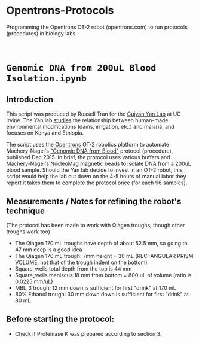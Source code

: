# Opentrons-Protocols
Programming the Opentrons OT-2 robot (opentrons.com) to run protocols (procedures) in biology labs.

<br />  

# `Genomic DNA from 200uL Blood Isolation.ipynb`
## Introduction

This script was produced by Russell Tran for the [Guiyan Yan Lab](https://www.faculty.uci.edu/profile.cfm?faculty_id=5307) at UC Irvine. The Yan lab [studies](https://news.uci.edu/2017/04/27/9-6-million-grant-fuels-uci-malaria-control-research-in-africa/) the relationship between human-made environmental modifications (dams, irrigation, etc.) and malaria, and focuses on Kenya and Ethiopia.

The script uses the [Opentrons](http://opentrons.com/) OT-2 robotics platform to automate Machery-Nagel's ["Genomic DNA from Blood"](https://www.mn-net.com/Portals/8/attachments/Redakteure_Bio/Protocols/Genomic%20DNA/UM_gDNABlood_NMag200.pdf) protocol (procedure), published Dec 2015. In brief, the protocol uses various buffers and Machery-Nagel's NucleoMag magnetic beads to isolate DNA from a 200uL blood sample. Should the Yan lab decide to invest in an OT-2 robot, this script would help the lab cut down on the 4-5 hours of manual labor they report it takes them to complete the protocol once (for each 96 samples).

## Measurements / Notes for refining the robot's technique

(The protocol has been made to work with Qiagen troughs, though other troughs work too)

- The Qiagen 170 mL troughs have depth of about 52.5 mm, so going to 47 mm deep is a good idea
- The Qiagen 170 mL trough: 7mm height = 30 mL (RECTANGULAR PRISM VOLUME, not that of the trough indent on the bottom)
- Square_wells total depth from the top is 44 mm
- Square_wells meniscus 18 mm from bottom = 800 uL of volume (ratio is 0.0225 mm/uL)
- MBL_3 trough: 12 mm down is sufficient for first "drink" at 170 mL
- 80% Ethanol trough: 30 mm down down is sufficient for first "drink" at 80 mL

## Before starting the protocol:

- Check if Proteinase K was prepared according to section 3.
